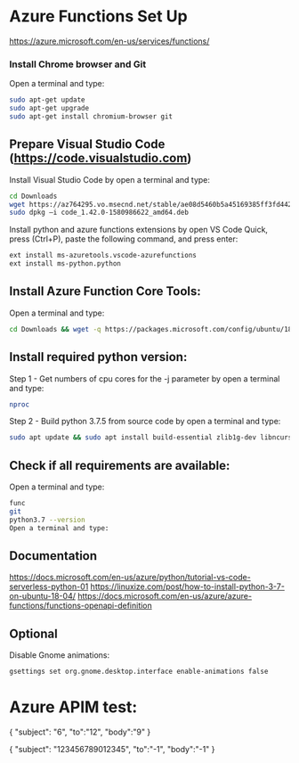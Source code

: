 # Azure Functions Set Up

https://azure.microsoft.com/en-us/services/functions/

### Install Chrome browser and Git

Open a terminal and type:
```bash
sudo apt-get update
sudo apt-get upgrade
sudo apt-get install chromium-browser git 
```

## Prepare Visual Studio Code (https://code.visualstudio.com)
Install Visual Studio Code by open a terminal and type:
```bash
cd Downloads
wget https://az764295.vo.msecnd.net/stable/ae08d5460b5a45169385ff3fd44208f431992451/code_1.42.0-1580986622_amd64.deb
sudo dpkg –i code_1.42.0-1580986622_amd64.deb
```

Install python and azure functions extensions by open VS Code Quick, press (Ctrl+P), paste the following command, and press enter:
```bash
ext install ms-azuretools.vscode-azurefunctions
ext install ms-python.python
```

## Install Azure Function Core Tools:
Open a terminal and type:
```bash
cd Downloads && wget -q https://packages.microsoft.com/config/ubuntu/18.04/packages-microsoft-prod.deb && sudo dpkg -i packages-microsoft-prod.deb && sudo apt-get update && sudo apt-get install azure-functions-core-tools
```



## Install required python version:
Step 1 - Get numbers of cpu cores for the -j parameter by open a terminal and type:
```bash
nproc 
```
Step 2 - Build python 3.7.5 from source code by open a terminal and type:
```bash
sudo apt update && sudo apt install build-essential zlib1g-dev libncurses5-dev libgdbm-dev libnss3-dev libssl-dev libreadline-dev libffi-dev wget && cd Downloads && wget https://www.python.org/ftp/python/3.7.5/Python-3.7.5.tgz && tar -xf Python-3.7.5.tgz && cd Python-3.7.5 && ./configure --enable-optimizations && make -j 4 && sudo make altinstall
```


## Check if all requirements are available:
Open a terminal and type:
```bash
func
git
python3.7 --version
Open a terminal and type:
```

## Documentation
https://docs.microsoft.com/en-us/azure/python/tutorial-vs-code-serverless-python-01
https://linuxize.com/post/how-to-install-python-3-7-on-ubuntu-18-04/
https://docs.microsoft.com/en-us/azure/azure-functions/functions-openapi-definition


## Optional
Disable Gnome animations:
```bash
gsettings set org.gnome.desktop.interface enable-animations false
```

# Azure APIM test:
{
"subject": "6",
"to":"12",
"body":"9"
}

{
"subject": "123456789012345",
"to":"-1",
"body":"-1"
}
